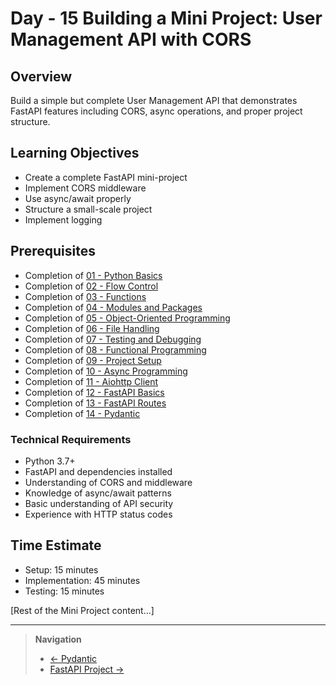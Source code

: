 # Day - 15 Building a Mini Project: User Management API with CORS

## Overview
Build a simple but complete User Management API that demonstrates FastAPI features including CORS, async operations, and proper project structure.

## Learning Objectives
- Create a complete FastAPI mini-project
- Implement CORS middleware
- Use async/await properly
- Structure a small-scale project
- Implement logging

## Prerequisites
- Completion of [01 - Python Basics](../01-basics/01-Python-Basics-Variables-Types-Operators.md)
- Completion of [02 - Flow Control](../01-basics/02-Python-Flow-Control-Loops-Conditions.md)
- Completion of [03 - Functions](../01-basics/03-Python-Functions-Modular-Programming.md)
- Completion of [04 - Modules and Packages](../01-basics/04-Python-Modules-Packages.md)
- Completion of [05 - Object-Oriented Programming](../01-basics/05-Python-OOP.md)
- Completion of [06 - File Handling](../01-basics/06-Python-File-Handling.md)
- Completion of [07 - Testing and Debugging](../01-basics/07-Python-Testing-Debugging.md)
- Completion of [08 - Functional Programming](../01-basics/08-Python-Functional-Programming.md)
- Completion of [09 - Project Setup](../01-basics/09-Python-Project-Setup.md)
- Completion of [10 - Async Programming](10-Python-Async-Programming.md)
- Completion of [11 - Aiohttp Client](11-Python-Aiohttp-Client.md)
- Completion of [12 - FastAPI Basics](12-Python-FastAPI.md)
- Completion of [13 - FastAPI Routes](13-Python-FastAPI-Routes.md)
- Completion of [14 - Pydantic](14-Python-Pydantic.md)

### Technical Requirements
- Python 3.7+
- FastAPI and dependencies installed
- Understanding of CORS and middleware
- Knowledge of async/await patterns
- Basic understanding of API security
- Experience with HTTP status codes

## Time Estimate
- Setup: 15 minutes
- Implementation: 45 minutes
- Testing: 15 minutes

[Rest of the Mini Project content...]

---

> **Navigation**
> - [← Pydantic](14-Python-Pydantic.md)
> - [FastAPI Project →](16-Python-FastAPI-Project.md)
